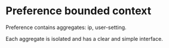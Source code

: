# Preference bounded context

Preference contains aggregates: ip, user-setting.

Each aggregate is isolated and has a clear and simple interface.